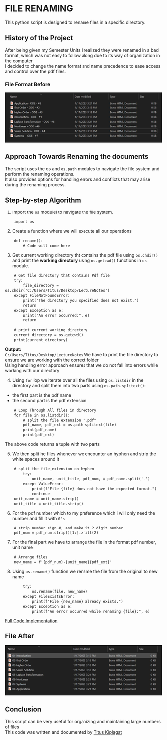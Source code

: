 # FILE RENAMING
This python script is designed to rename files in a specific directory.<br/>
## History of the Project
After being given my Semester Units I realized they were renamed in a bad format, which was not easy to follow along due to its 
way of organization in the computer<br/>
I decided to change the name format and name precedence to ease access and control over the pdf files.
### File Format Before 
![File Format Before Renaming](https://github.com/Titus210/Python-High-level/blob/master/100%2B_python_Projects/File_Rename/Original.JPG)
## Approach Towards Renaming the documents
The script uses the os and `os.path` modules to navigate the file system 
and perform the renaming operations. <br/>
It also provides options for handling errors and conflicts that may arise during the renaming process.

## Step-by-step Algorithm
1. import the `os` modulel to navigate the file system.
```
    import os
```
2. Create a function where we will execute all our operations
```
    def rename():
        # Code will come here
```
3. Get current working directory tht contains the pdf file using `os.chdir()` and print the __working directory__ using `os.getcwd()` functions in `os` module.
```
    # Get file directory that contains Pdf file 
    try:
        file_directory = os.chdir('C:/Users/Titus/Desktop/LectureNotes')
    except FileNotFoundError:
        print("The directory you specified does not exist.")
        return
    except Exception as e:
        print("An error occurred:", e)
        return
    
    # print current working directory
    current_directory = os.getcwd()
    print(current_directory)
```
__Output:__ <br/>
`C:/Users/Titus/Desktop/LectureNotes`
We have to print the file directory to ensure we are working with the correct folder <br/>
Using handling error approach ensures that we do not fall into errors while working with our directory <br/>

4. Using `for` lop we iterate over all the files using `os.listdir` in the directory and split them into two parts using `os.path.splitext()`:
- the first part is the pdf name
- the second part is the pdf extension
```
    # Loop Through All files in directory
    for file in os.listdir():     
        # split the file extension ".pdf"
        pdf_name, pdf_ext = os.path.splitext(file)
        print(pdf_name)
        print(pdf_ext)
```
The above code returns a tuple with two parts

5.  We then split he files whenever we encounter an hyphen and strip the white spaces around it
```
    # split the file_extension on hyphen
        try:
            unit_name, unit_title, pdf_num, = pdf_name.split('-')
        except ValueError:
            print(f"File {file} does not have the expected format.")
            continue
    unit_name = unit_name.strip()
    unit_title = unit_title.strip()

```
6. For the pdf number which to my preference which i will only need the number and fill it with `0's`
```
    # strip number sign #, and make it 2 digit number
    pdf_num = pdf_num.strip()[1:].zfill(2)
```
7. For the final part we have to arrange the file in the format pdf number, unit name
```
    # Arrange files
    new_name = f'{pdf_num}-{unit_name}{pdf_ext}'
```

8. Using `os.rename()`  function we rename the file from the original to new name
```
        try:
            os.rename(file, new_name)
        except FileExistsError:
            print(f"File {new_name} already exists.")
        except Exception as e:
            print(f"An error occurred while renaming {file}:", e)
```
[Full Code Implementation](https://github.com/Titus210/Python-High-level/blob/master/100%2B_python_Projects/File_Rename/fileRename.py)
## File  After 
![File Format After Renaming](https://github.com/Titus210/Python-High-level/blob/master/100%2B_python_Projects/File_Rename/New%20File.JPG)
## Conclusion
This script can be very useful for organizing and maintaining large numbers of files <br/>
This code was written and documented  by [Titus Kiplagat](https://www.linkedin.com/in/titus-kiplagat-5146ba210/)




